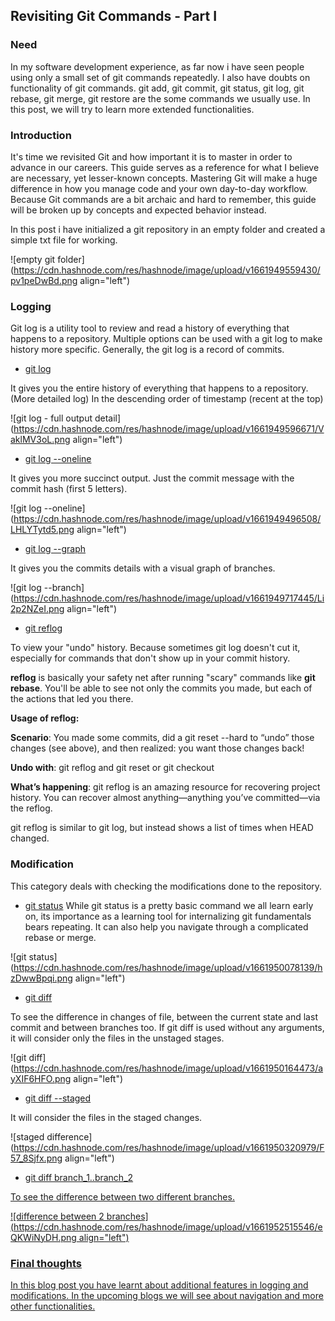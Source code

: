 ## Revisiting Git Commands - Part I

### Need

In my software development experience, as far now i have seen people using only a small set of git commands repeatedly. I also have doubts on functionality of git commands. git add, git commit, git status, git log, git rebase, git merge, git restore are the some commands we usually use. In this post, we will try to learn more extended functionalities. 

### Introduction

It's time we revisited Git and how important it is to master in order to advance in our careers. This guide serves as a reference for what I believe are necessary, yet lesser-known concepts. Mastering Git will make a huge difference in how you manage code and your own day-to-day workflow. Because Git commands are a bit archaic and hard to remember, this guide will be broken up by concepts and expected behavior instead.

In this post i have initialized a git repository in an empty folder and created a simple txt file for working. 


![empty git folder](https://cdn.hashnode.com/res/hashnode/image/upload/v1661949559430/pv1peDwBd.png align="left")


### Logging

Git log is a utility tool to review and read a history of everything that happens to a repository. Multiple options can be used with a git log to make history more specific. Generally, the git log is a record of commits.

- <u>git log</u>

It gives you the entire history of everything that happens to a repository. (More detailed log) In the descending order of timestamp (recent at the top)

![git log - full output detail](https://cdn.hashnode.com/res/hashnode/image/upload/v1661949596671/VaklMV3oL.png align="left")


- <u>git log --oneline</u>

It gives you more succinct output. Just the commit message with the commit hash (first 5 letters).

![git log --oneline](https://cdn.hashnode.com/res/hashnode/image/upload/v1661949496508/LHLYTytd5.png align="left")

- <u>git log --graph</u>

It gives you the commits details with a visual graph of branches. 

![git log --branch](https://cdn.hashnode.com/res/hashnode/image/upload/v1661949717445/Li2p2NZeI.png align="left")

- <u>git reflog</u>

To view your "undo" history. Because sometimes git log doesn't cut it, especially for commands that don't show up in your commit history.

**reflog** is basically your safety net after running "scary" commands like **git rebase**. You'll be able to see not only the commits you made, but each of the actions that led you there. 

**Usage of reflog:**

**Scenario**: You made some commits, did a git reset --hard to “undo” those changes (see above), and then realized: you want those changes back!

**Undo with**: git reflog and git reset or git checkout

**What’s happening**: git reflog is an amazing resource for recovering project history. You can recover almost anything—anything you’ve committed—via the reflog.

git reflog is similar to git log, but instead shows a list of times when HEAD changed.

### Modification

This category deals with checking the modifications done to the repository. 

- <u>git status</u>
While git status is a pretty basic command we all learn early on, its importance as a learning tool for internalizing git fundamentals bears repeating. It can also help you navigate through a complicated rebase or merge.

![git status](https://cdn.hashnode.com/res/hashnode/image/upload/v1661950078139/hzDwwBpqi.png align="left")

- <u>git diff</u>

To see the difference in changes of file, between the current state and last commit and between branches too. If git diff is used without any arguments, it will consider only the files in the unstaged stages. 

![git diff](https://cdn.hashnode.com/res/hashnode/image/upload/v1661950164473/ayXIF6HFO.png align="left")

- <u>git diff --staged</u>

It will consider the files in the staged changes. 


![staged difference](https://cdn.hashnode.com/res/hashnode/image/upload/v1661950320979/F57_8Sjfx.png align="left")

- <u>git diff branch_1..branch_2

To see the difference between two different branches.

![difference between 2 branches](https://cdn.hashnode.com/res/hashnode/image/upload/v1661952515546/eQKWiNyDH.png align="left")


### Final thoughts
In this blog post you have learnt about additional features in logging and modifications. In the upcoming blogs we will see about navigation and more other functionalities. 




